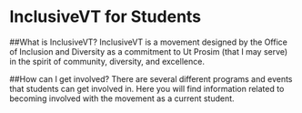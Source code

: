# InclusiveVT for Students

##What is InclusiveVT?
InclusiveVT is a movement designed by the Office of Inclusion and Diversity as a commitment to Ut Prosim (that I may serve) in the spirit of community, diversity, and excellence.

##How can I get involved?
There are several different programs and events that students can get involved in. Here you will find information related to becoming involved with the movement as a current student.